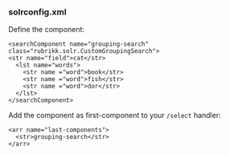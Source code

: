 ### solrconfig.xml

Define the component:

    <searchComponent name="grouping-search" class="rubrikk.solr.CustomGroupingSearch">
    <str name="field">cat</str>
      <lst name="words">
        <str name ="word">book</str>
        <str name ="word">fish</str>
        <str name ="word">dor</str>
      </lst>
    </searchComponent>

Add the component as first-component to your `/select` handler:

    <arr name="last-components">
      <str>grouping-search</str>
    </arr>

